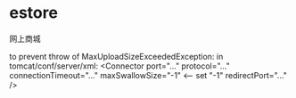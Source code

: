 # estore
网上商城

to prevent throw of MaxUploadSizeExceededException:
	in tomcat/conf/server/xml:
		<Connector port="..." protocol="..."
               connectionTimeout="..."
               maxSwallowSize="-1"			<-- set "-1"
               redirectPort="..." />
			   
<reference link="https://tomcat.apache.org/tomcat-8.0-doc/config/http.html"/>
